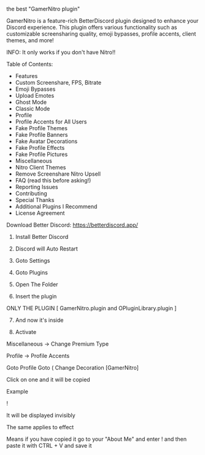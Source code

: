  the best "GamerNitro plugin"

GamerNitro is a feature-rich BetterDiscord plugin designed to enhance your Discord experience. This plugin offers various functionality such as customizable screensharing quality, emoji bypasses, profile accents, client themes, and more!




INFO: It only works if you don't have Nitro!!


Table of Contents:

- Features
- Custom Screenshare, FPS, Bitrate
- Emoji Bypasses
- Upload Emotes
- Ghost Mode
- Classic Mode
- Profile
- Profile Accents for All Users
- Fake Profile Themes
- Fake Profile Banners
- Fake Avatar Decorations
- Fake Profile Effects
- Fake Profile Pictures
- Miscellaneous
- Nitro Client Themes
- Remove Screenshare Nitro Upsell
- FAQ (read this before asking!)
- Reporting Issues
- Contributing
- Special Thanks
- Additional Plugins I Recommend
- License Agreement


Download Better Discord: https://betterdiscord.app/

1. Install Better Discord

2. Discord will Auto Restart

3. Goto Settings

4. Goto Plugins

5. Open The Folder

6. Insert the plugin

  ONLY THE PLUGIN [ GamerNitro.plugin and OPluginLibrary.plugin ]

7. And now it's inside

10. Activate 

Miscellaneous -> Change Premium Type

Profile -> Profile Accents


Goto Profile
Goto ( Change Decoration [GamerNitro]



Click on one and it will be copied

Example

! 󠀯󠁡󠀰

It will be displayed invisibly

The same applies to effect

Means if you have copied it go to your "About Me" and enter ! and then paste it with CTRL + V and save it
